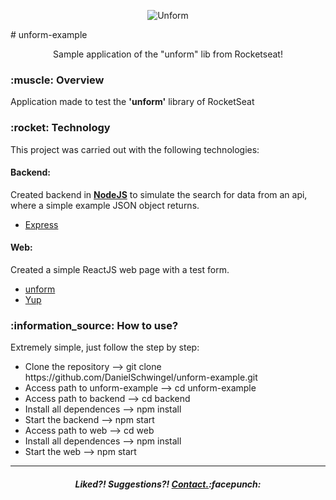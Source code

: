 
<p align="center">
  <img src="https://i.imgur.com/Jq3bKPn.png" alt="Unform" />
</p>
# unform-example
<p align="center">Sample application of the "unform" lib from Rocketseat!  </p>

<h3>:muscle: Overview</h3> 
<p>Application made to test the <b>'unform'</b> library of RocketSeat</p>

<h3>:rocket: Technology</h3>
<p>This project was carried out with the following technologies:</p>
<h4>Backend:</h4>
<p>Created backend in <a href="https://nodejs.org/en/"><b>NodeJS</b></a> to simulate the search for data from an api, where a simple example JSON object returns.</p>
<ul>
  <li><a href="https://expressjs.com/pt-br/">Express</a></li>
</ul>

<h4>Web:</h4>
<p>Created a simple ReactJS web page with a test form.</p>
<ul>
  <li><a href="https://github.com/Rocketseat/unform">unform</a></li>
  <li><a href="https://www.npmjs.com/package/yup">Yup</a></li>
</ul>

<h3>:information_source: How to use?</h3>
<p>Extremely simple, just follow the step by step:</p>
<ul>
  <li>Clone the repository --> git clone https://github.com/DanielSchwingel/unform-example.git</li>
  <li>Access path to unform-example --> cd unform-example</li>
  <li>Access path to backend --> cd backend</li>
  <li>Install all dependences --> npm install</li>
  <li>Start the backend --> npm start</li>
  <li>Access path to web --> cd web</li>
  <li>Install all dependences --> npm install</li>
  <li>Start the web --> npm start</li>
</ul>
<hr>
<h5 align="center">Liked?! Suggestions?! <a href="https://www.linkedin.com/in/daniel-filipe-schwingel-a6541515b/">Contact.</a>:facepunch:</h5>


